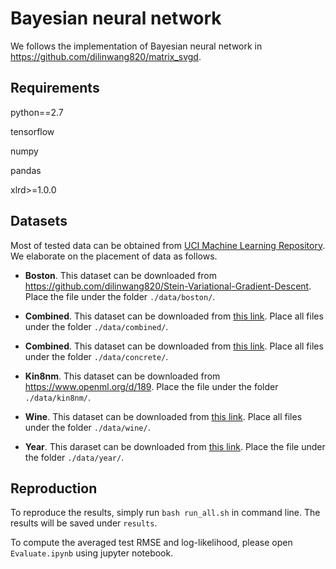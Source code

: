 # Bayesian neural network

We follows the implementation of Bayesian neural network in https://github.com/dilinwang820/matrix_svgd. 



## Requirements

python==2.7

tensorflow

numpy

pandas

xlrd>=1.0.0



## Datasets

Most of tested data can be obtained from [UCI Machine Learning Repository](https://archive.ics.uci.edu/ml/datasets/YearPredictionMSD). We elaborate on the placement of data as follows.

- __Boston__. This dataset can be downloaded from https://github.com/dilinwang820/Stein-Variational-Gradient-Descent. Place the file under the folder `./data/boston/`.

- __Combined__. This dataset can be downloaded from [this link](https://archive.ics.uci.edu/ml/datasets/Combined+Cycle+Power+Plant). Place all files under the folder `./data/combined/`.

- __Combined__. This dataset can be downloaded from [this link](https://archive.ics.uci.edu/ml/datasets/Concrete+Compressive+Strength). Place all files under the folder `./data/concrete/`.

- __Kin8nm__. This dataset can be downloaded from https://www.openml.org/d/189. Place the file under the folder `./data/kin8nm/`.

- __Wine__. This dataset can be downloaded from [this link](https://archive.ics.uci.edu/ml/datasets/wine+quality). Place all files under the folder `./data/wine/`.

- __Year__. This daraset can be downloaded from [this link](https://archive.ics.uci.edu/ml/datasets/YearPredictionMSD). Place the file under the folder `./data/year/`.




## Reproduction

To reproduce the results, simply run `bash run_all.sh` in command line. The results will be saved under `results`. 

To compute the averaged test RMSE and log-likelihood, please open `Evaluate.ipynb` using jupyter notebook. 